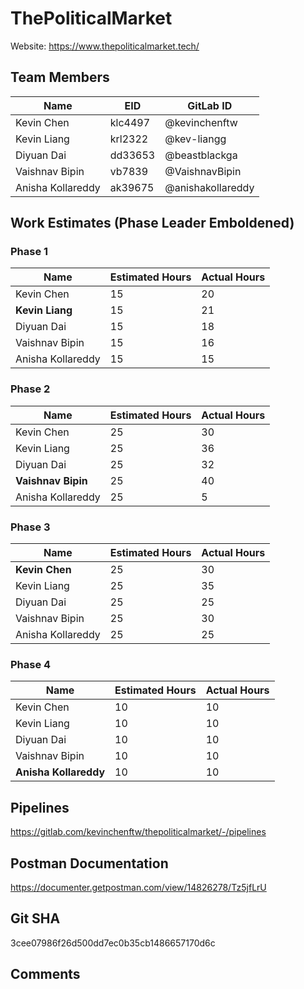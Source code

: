 # ThePoliticalMarket

Website: https://www.thepoliticalmarket.tech/ 


## Team Members
| Name | EID | GitLab ID |
| ------ | ------ | ----- |
| Kevin Chen | klc4497 | @kevinchenftw |
| Kevin Liang | krl2322 | @kev-liangg |
| Diyuan Dai | dd33653 | @beastblackga | 
| Vaishnav Bipin | vb7839 | @VaishnavBipin |
| Anisha Kollareddy | ak39675 | @anishakollareddy | 

## Work Estimates (Phase Leader Emboldened)
### Phase 1
| Name | Estimated Hours | Actual Hours | 
|----- | ----- | -----|
| Kevin Chen | 15 | 20 |
| **Kevin Liang** | 15 | 21 |
| Diyuan Dai | 15 | 18 | 
| Vaishnav Bipin | 15 | 16 |
| Anisha Kollareddy | 15 | 15 |  

### Phase 2
| Name | Estimated Hours | Actual Hours | 
|----- | ----- | -----|
| Kevin Chen | 25 | 30 |
| Kevin Liang | 25 | 36 |
| Diyuan Dai | 25 | 32 | 
| **Vaishnav Bipin** | 25 | 40 |
| Anisha Kollareddy | 25 | 5 |  

### Phase 3
| Name | Estimated Hours | Actual Hours | 
|----- | ----- | -----|
| **Kevin Chen** | 25 | 30 |
| Kevin Liang | 25 | 35 |
| Diyuan Dai | 25 | 25 | 
| Vaishnav Bipin | 25 | 30 |
| Anisha Kollareddy | 25 | 25 |  

### Phase 4
| Name | Estimated Hours | Actual Hours | 
|----- | ----- | -----|
| Kevin Chen | 10 | 10 |
| Kevin Liang | 10 | 10 |
| Diyuan Dai | 10 | 10 | 
| Vaishnav Bipin | 10 | 10 |
| **Anisha Kollareddy** | 10 | 10 |  

## Pipelines

https://gitlab.com/kevinchenftw/thepoliticalmarket/-/pipelines  

## Postman Documentation

https://documenter.getpostman.com/view/14826278/Tz5jfLrU

## Git SHA

3cee07986f26d500dd7ec0b35cb1486657170d6c

## Comments
